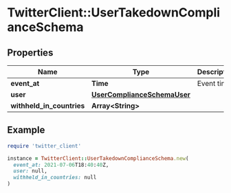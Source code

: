 # TwitterClient::UserTakedownComplianceSchema

## Properties

| Name | Type | Description | Notes |
| ---- | ---- | ----------- | ----- |
| **event_at** | **Time** | Event time. |  |
| **user** | [**UserComplianceSchemaUser**](UserComplianceSchemaUser.md) |  |  |
| **withheld_in_countries** | **Array&lt;String&gt;** |  |  |

## Example

```ruby
require 'twitter_client'

instance = TwitterClient::UserTakedownComplianceSchema.new(
  event_at: 2021-07-06T18:40:40Z,
  user: null,
  withheld_in_countries: null
)
```

